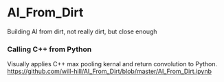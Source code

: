 # AI_From_Dirt
Building AI from dirt, not really dirt, but close enough

### Calling C++ from Python  
Visually applies C++ max pooling kernal and return convolution to Python.  
https://github.com/will-hill/AI_From_Dirt/blob/master/AI_From_Dirt.ipynb  

